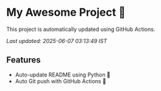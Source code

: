 # My Awesome Project 🚀

This project is automatically updated using GitHub Actions.

_Last updated: 2025-06-07 03:13:49 IST_

## Features
- Auto-update README using Python 🐍
- Auto Git push with GitHub Actions 🤖
